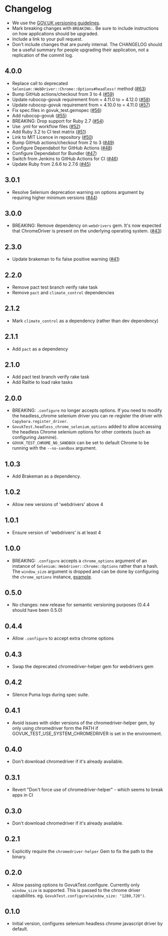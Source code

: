 # Changelog

- We use the [GOV.UK versioning guidelines](https://docs.publishing.service.gov.uk/manual/publishing-a-ruby-gem.html#versioning).
- Mark breaking changes with `BREAKING:`. Be sure to include instructions on how applications should be upgraded.
- Include a link to your pull request.
- Don't include changes that are purely internal. The CHANGELOG should be a
  useful summary for people upgrading their application, not a replication
  of the commit log.

## 4.0.0

* Replace call to deprecated `Selenium::WebDriver::Chrome::Options#headless!` method ([#63](https://github.com/alphagov/govuk_test/pull/63))
* Bump GitHub actions/checkout from 3 to 4 ([#59](https://github.com/alphagov/govuk_test/pull/59))
* Update rubocop-govuk requirement from = 4.11.0 to = 4.12.0 ([#58](https://github.com/alphagov/govuk_test/pull/58))
* Update rubocop-govuk requirement from = 4.10.0 to = 4.11.0 ([#57](https://github.com/alphagov/govuk_test/pull/57))
* Fix spec.files in govuk_test.gemspec ([#56](https://github.com/alphagov/govuk_test/pull/56))
* Add rubocop-govuk ([#55](https://github.com/alphagov/govuk_test/pull/55))
* BREAKING: Drop support for Ruby 2.7 ([#54](https://github.com/alphagov/govuk_test/pull/54))
* Use .yml for workflow files ([#52](https://github.com/alphagov/govuk_test/pull/52))
* Add Ruby 3.2 to CI test matrix ([#51](https://github.com/alphagov/govuk_test/pull/51))
* Link to MIT Licence in repository ([#50](https://github.com/alphagov/govuk_test/pull/50))
* Bump GitHub actions/checkout from 2 to 3 ([#49](https://github.com/alphagov/govuk_test/pull/49))
* Configure Dependabot for GitHub Actions ([#48](https://github.com/alphagov/govuk_test/pull/48))
* Configure Dependabot for Bundler ([#47](https://github.com/alphagov/govuk_test/pull/47))
* Switch from Jenkins to GitHub Actions for CI ([#46](https://github.com/alphagov/govuk_test/pull/46))
* Update Ruby from 2.6.6 to 2.7.6 ([#45](https://github.com/alphagov/govuk_test/pull/45))


## 3.0.1

* Resolve Selenium deprecation warning on options argument by requiring higher minimum versions ([#44](https://github.com/alphagov/govuk_test/pull/44))

## 3.0.0

* BREAKING: Remove dependency on `webdrivers` gem. It's now expected that ChromeDriver is present on the underlying operating system. ([#43](https://github.com/alphagov/govuk_test/pull/43))

## 2.3.0

* Update brakeman to fix false positive warning ([#41](https://github.com/alphagov/govuk_test/pull/41))

## 2.2.0

* Remove pact test branch verify rake task
* Remove `pact` and `climate_control` dependencies

## 2.1.2

* Mark `climate_control` as a dependency (rather than dev dependency)

## 2.1.1

* Add `pact` as a dependency

## 2.1.0

* Add pact test branch verify rake task
* Add Railtie to load rake tasks

## 2.0.0

* BREAKING: `.configure` no longer accepts options. If you need to modify the
  headless_chrome selenium driver you can re-register the driver with
  `Capybara.register_driver`.
* `GovukTest.headless_chrome_selenium_options` added to allow accessing the
  headless Chrome selenium options for other contexts (such as configuring
  Jasmine).
* `GOVUK_TEST_CHROME_NO_SANDBOX` can be set to default Chrome to be running
  with the `--no-sandbox` argument.

## 1.0.3

* Add Brakeman as a dependency.

## 1.0.2

* Allow new versions of 'webdrivers' above 4

## 1.0.1

* Ensure version of 'webdrivers' is at least 4

## 1.0.0

* BREAKING: `.configure` accepts a `chrome_options` argument of an instance of
  `Selenium::Webdriver::Chrome::Options` rather than a hash. The `window_size`
  argument is dropped and can be done by configuring the `chrome_options`
  instance, [example](https://github.com/alphagov/govuk_test/blob/dfd1a82e0114dbf1c668957fbea19cea04fd0d90/spec/govuk_test_spec.rb#L12-L22).

## 0.5.0

* No changes: new release for semantic versioning purposes (0.4.4 should have been 0.5.0)

## 0.4.4

* Allow `.configure` to accept extra chrome options

## 0.4.3

* Swap the deprecated chromedriver-helper gem for webdrivers gem

## 0.4.2

* Silence Puma logs during spec suite.

## 0.4.1

* Avoid issues with older versions of the chromedriver-helper gem, by
  only using chromedriver form the PATH if
  GOVUK_TEST_USE_SYSTEM_CHROMEDRIVER is set in the environment.

## 0.4.0

* Don't download chromedriver if it's already available.

## 0.3.1

* Revert "Don't force use of chromedriver-helper" - which seems to break apps in CI

## 0.3.0

* Don't download chromedriver if it's already available.

## 0.2.1

* Explicitly require the `chromedriver-helper` Gem to fix the path to the binary.

## 0.2.0

* Allow passing options to GovukTest.configure. Currently only `window_size` is supported. This is
  passed to the chrome driver capabilites. eg. `GovukTest.configure(window_size: "1280,720")`.

## 0.1.0

* Initial version, configures selenium headless chrome javascript driver by default.
